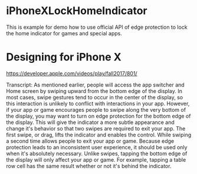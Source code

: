 # iPhoneXLockHomeIndicator
This is example for demo how to use official API of edge protection to lock the home indicator for games and special apps.

# Designing for iPhone X
 https://developer.apple.com/videos/play/fall2017/801/
 
 Transcript:
    As mentioned earlier, people will access the app switcher and Home screen by swiping upward from the bottom edge of the display. In most cases, swipe gestures tend to occur in the center of the display, so this interaction is unlikely to conflict with interactions in your app. However, if your app or game encourages people to swipe along the very bottom of the display, you may want to turn on edge protection for the bottom edge of the display.
    This will give the indicator a more subtle appearance and change it's behavior so that two swipes are required to exit your app.
    The first swipe, or drag, lifts the indicator and enables the control. While swiping a second time allows people to exit your app or game. Because edge protection leads to an inconsistent user experience, it should be used only when it's absolutely necessary.
    Unlike swipes, tapping the bottom edge of the display will only affect your app or game.
    For example, tapping a table row cell has the same result whether or not it's behind the indicator.
